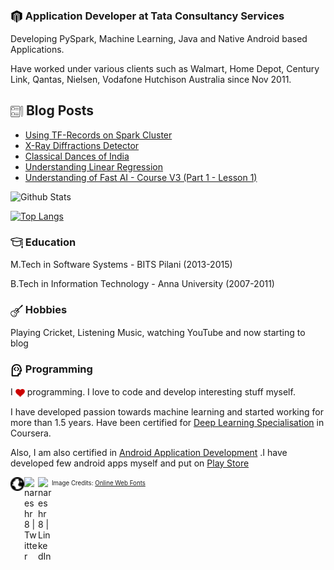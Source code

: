

### <img src="https://github.com/nareshr8/nareshr8/blob/master/app.svg" height="20" width="20" align="center"/> Application Developer at Tata Consultancy Services 

Developing PySpark, Machine Learning, Java and Native Android based Applications. 

Have worked under various clients such as Walmart, Home Depot, Century Link, Qantas, Nielsen, Vodafone Hutchison Australia since Nov 2011.


## <img src="https://github.com/nareshr8/nareshr8/blob/master/pst.svg" height="20" width="20" align="center"/> Blog Posts
<!-- BLOG-POST-LIST:START -->
- [Using TF-Records on Spark Cluster](https://nareshr8.github.io/ml_posts/tf-records/spark/py-spark/performance/2020/07/01/TF-Records-on-Spark.html)
- [X-Ray Diffractions Detector](https://nareshr8.github.io/ml_posts/image-classifer/fastai2/2020/04/30/Multi-Label-Image-Classification.html)
- [Classical Dances of India](https://nareshr8.github.io/ml_posts/image-classifer/fastai2/2020/04/02/Image-Classification.html)
- [Understanding Linear Regression](https://nareshr8.github.io/ml_posts/pytorch/fast-ai/2019/01/16/linear-regression-coding.html)
- [Understanding of Fast AI - Course V3 (Part 1 - Lesson 1)](https://nareshr8.github.io/ml_posts/fast-ai/2018/10/31/fastai-p1-l1.html)
<!-- BLOG-POST-LIST:END -->


![Github Stats](https://github-readme-stats.vercel.app/api?username=nareshr8&show_icons=true)

[![Top Langs](https://github-readme-stats.vercel.app/api/top-langs/?username=nareshr8&layout=compact&hide=jupyter%20notebook,HTML)](https://github.com/nareshr8/github-readme-stats)


### <img src="https://github.com/nareshr8/nareshr8/blob/master/edu.svg" height="20" width="20" align="center"/> Education

M.Tech in Software Systems - BITS Pilani (2013-2015)

B.Tech in Information Technology - Anna University (2007-2011)

### <img src="https://github.com/nareshr8/nareshr8/blob/master/hbs.svg" height="20" width="20" align="center"/> Hobbies

Playing Cricket, Listening Music, watching YouTube and now starting to blog


### <img src="https://github.com/nareshr8/nareshr8/blob/master/pgm.svg" height="20" width="20" align="center"/> Programming


I <img src="https://github.com/nareshr8/nareshr8/blob/master/hrt.svg" height="15" width="15" align="center"/> programming. I love to code and develop interesting stuff myself.

I have developed passion towards machine learning and started working for more than 1.5 years. Have been certified for [Deep Learning Specialisation](https://www.coursera.org/account/accomplishments/specialization/certificate/NZTTSED2DZGA) in Coursera.

Also, I am also certified in [Android Application Development](https://www.coursera.org/account/accomplishments/certificate/44BEBZEAE6) .I have developed few android apps myself and put on [Play Store](https://play.google.com/store/apps/developer?id=Hayagriv)










[<img align="left" alt="nareshr8.github.io" width="22px" src="https://raw.githubusercontent.com/iconic/open-iconic/master/svg/globe.svg" />][website][<img align="left" alt="nareshr8 | Twitter" width="22px" src="https://cdn.jsdelivr.net/npm/simple-icons@v3/icons/twitter.svg" />][twitter][<img align="left" alt="nareshr8 | LinkedIn" width="22px" src="https://cdn.jsdelivr.net/npm/simple-icons@v3/icons/linkedin.svg" />][linkedin]


<sub><sup>Image Credits: <a href="http://www.onlinewebfonts.com">Online Web Fonts</a></sup></sub>

[website]: https://nareshr8.github.io
[twitter]: https://twitter.com/nareshr8
[linkedin]: https://linkedin.com/in/nareshr8
